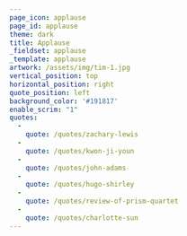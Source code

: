 ```yaml
---
page_icon: applause
page_id: applause
theme: dark
title: Applause
_fieldset: applause
_template: applause
artwork: /assets/img/tim-1.jpg
vertical_position: top
horizontal_position: right
quote_position: left
background_color: '#191817'
enable_scrim: "1"
quotes:
  - 
    quote: /quotes/zachary-lewis
  - 
    quote: /quotes/kwon-ji-youn
  - 
    quote: /quotes/john-adams
  - 
    quote: /quotes/hugo-shirley
  - 
    quote: /quotes/review-of-prism-quartet
  - 
    quote: /quotes/charlotte-sun
---
```






